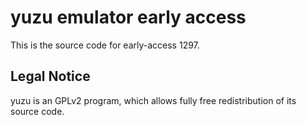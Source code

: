 yuzu emulator early access
=============

This is the source code for early-access 1297.

## Legal Notice

yuzu is an GPLv2 program, which allows fully free redistribution of its source code.